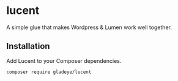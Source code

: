 # lucent

A simple glue that makes Wordpress & Lumen work well together.

## Installation

Add Lucent to your Composer dependencies.
```
composer require gladeye/lucent
```